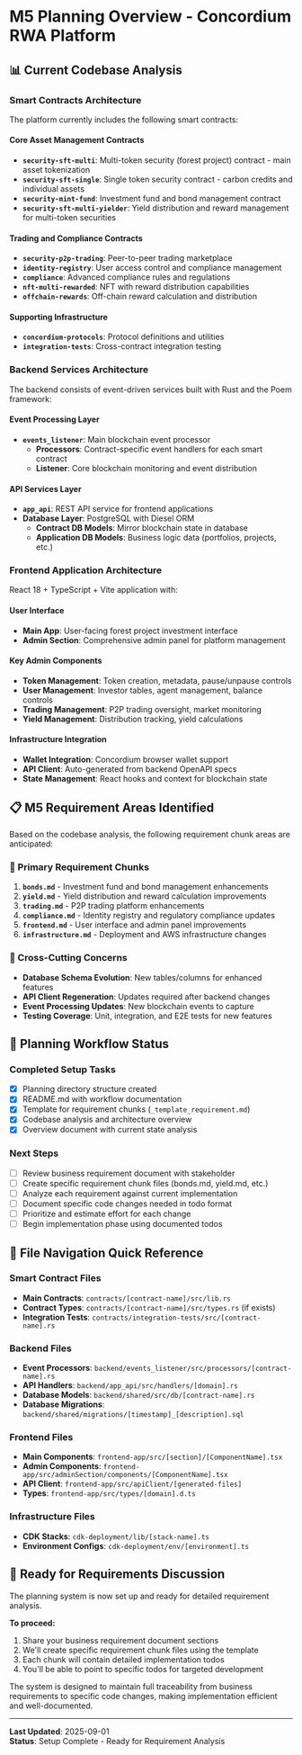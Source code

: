 # M5 Planning Overview - Concordium RWA Platform

## 📊 Current Codebase Analysis

### Smart Contracts Architecture
The platform currently includes the following smart contracts:

#### Core Asset Management Contracts
- **`security-sft-multi`**: Multi-token security (forest project) contract - main asset tokenization
- **`security-sft-single`**: Single token security contract - carbon credits and individual assets
- **`security-mint-fund`**: Investment fund and bond management contract
- **`security-sft-multi-yielder`**: Yield distribution and reward management for multi-token securities

#### Trading and Compliance Contracts  
- **`security-p2p-trading`**: Peer-to-peer trading marketplace
- **`identity-registry`**: User access control and compliance management
- **`compliance`**: Advanced compliance rules and regulations
- **`nft-multi-rewarded`**: NFT with reward distribution capabilities
- **`offchain-rewards`**: Off-chain reward calculation and distribution

#### Supporting Infrastructure
- **`concordium-protocols`**: Protocol definitions and utilities
- **`integration-tests`**: Cross-contract integration testing

### Backend Services Architecture
The backend consists of event-driven services built with Rust and the Poem framework:

#### Event Processing Layer
- **`events_listener`**: Main blockchain event processor
  - **Processors**: Contract-specific event handlers for each smart contract
  - **Listener**: Core blockchain monitoring and event distribution

#### API Services Layer  
- **`app_api`**: REST API service for frontend applications
- **Database Layer**: PostgreSQL with Diesel ORM
  - **Contract DB Models**: Mirror blockchain state in database
  - **Application DB Models**: Business logic data (portfolios, projects, etc.)

### Frontend Application Architecture
React 18 + TypeScript + Vite application with:

#### User Interface
- **Main App**: User-facing forest project investment interface
- **Admin Section**: Comprehensive admin panel for platform management

#### Key Admin Components
- **Token Management**: Token creation, metadata, pause/unpause controls
- **User Management**: Investor tables, agent management, balance controls
- **Trading Management**: P2P trading oversight, market monitoring
- **Yield Management**: Distribution tracking, yield calculations

#### Infrastructure Integration
- **Wallet Integration**: Concordium browser wallet support
- **API Client**: Auto-generated from backend OpenAPI specs
- **State Management**: React hooks and context for blockchain state

## 📋 M5 Requirement Areas Identified

Based on the codebase analysis, the following requirement chunk areas are anticipated:

### 🔗 Primary Requirement Chunks
1. **`bonds.md`** - Investment fund and bond management enhancements
2. **`yield.md`** - Yield distribution and reward calculation improvements  
3. **`trading.md`** - P2P trading platform enhancements
4. **`compliance.md`** - Identity registry and regulatory compliance updates
5. **`frontend.md`** - User interface and admin panel improvements
6. **`infrastructure.md`** - Deployment and AWS infrastructure changes

### 🔄 Cross-Cutting Concerns
- **Database Schema Evolution**: New tables/columns for enhanced features
- **API Client Regeneration**: Updates required after backend changes
- **Event Processing Updates**: New blockchain events to capture
- **Testing Coverage**: Unit, integration, and E2E tests for new features

## 🎯 Planning Workflow Status

### Completed Setup Tasks
- [x] Planning directory structure created
- [x] README.md with workflow documentation  
- [x] Template for requirement chunks (`_template_requirement.md`)
- [x] Codebase analysis and architecture overview
- [x] Overview document with current state analysis

### Next Steps
- [ ] Review business requirement document with stakeholder
- [ ] Create specific requirement chunk files (bonds.md, yield.md, etc.)
- [ ] Analyze each requirement against current implementation
- [ ] Document specific code changes needed in todo format
- [ ] Prioritize and estimate effort for each change
- [ ] Begin implementation phase using documented todos

## 📁 File Navigation Quick Reference

### Smart Contract Files
- **Main Contracts**: `contracts/[contract-name]/src/lib.rs`
- **Contract Types**: `contracts/[contract-name]/src/types.rs` (if exists)
- **Integration Tests**: `contracts/integration-tests/src/[contract-name].rs`

### Backend Files
- **Event Processors**: `backend/events_listener/src/processors/[contract-name].rs`
- **API Handlers**: `backend/app_api/src/handlers/[domain].rs`
- **Database Models**: `backend/shared/src/db/[contract-name].rs`
- **Database Migrations**: `backend/shared/migrations/[timestamp]_[description].sql`

### Frontend Files
- **Main Components**: `frontend-app/src/[section]/[ComponentName].tsx`
- **Admin Components**: `frontend-app/src/adminSection/components/[ComponentName].tsx`
- **API Client**: `frontend-app/src/apiClient/[generated-files]`
- **Types**: `frontend-app/src/types/[domain].d.ts`

### Infrastructure Files
- **CDK Stacks**: `cdk-deployment/lib/[stack-name].ts`
- **Environment Configs**: `cdk-deployment/env/[environment].ts`

## 🚀 Ready for Requirements Discussion

The planning system is now set up and ready for detailed requirement analysis. 

**To proceed:**
1. Share your business requirement document sections
2. We'll create specific requirement chunk files using the template
3. Each chunk will contain detailed implementation todos
4. You'll be able to point to specific todos for targeted development

The system is designed to maintain full traceability from business requirements to specific code changes, making implementation efficient and well-documented.

---

**Last Updated**: 2025-09-01  
**Status**: Setup Complete - Ready for Requirement Analysis
